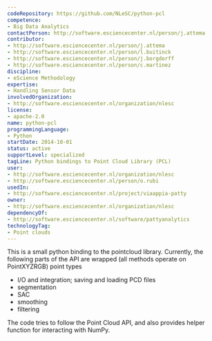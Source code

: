 ```yaml
---
codeRepository: https://github.com/NLeSC/python-pcl
competence:
- Big Data Analytics
contactPerson: http://software.esciencecenter.nl/person/j.attema
contributor:
- http://software.esciencecenter.nl/person/j.attema
- http://software.esciencecenter.nl/person/l.buitinck
- http://software.esciencecenter.nl/person/j.borgdorff
- http://software.esciencecenter.nl/person/c.martinez
discipline:
- eScience Methodology
expertise:
- Handling Sensor Data
involvedOrganization:
- http://software.esciencecenter.nl/organization/nlesc
license:
- apache-2.0
name: python-pcl
programmingLanguage:
- Python
startDate: 2014-10-01
status: active
supportLevel: specialized
tagLine: Python bindings to Point Cloud Library (PCL)
user:
- http://software.esciencecenter.nl/organization/nlesc
- http://software.esciencecenter.nl/person/o.rubi
usedIn:
- http://software.esciencecenter.nl/project/viaappia-patty
owner: 
- http://software.esciencecenter.nl/organization/nlesc
dependencyOf:
- http://software.esciencecenter.nl/software/pattyanalytics
technologyTag:
- Point clouds
---
```

This is a small python binding to the pointcloud library. Currently, the following parts of the API are wrapped (all methods operate on PointXYZRGB) point types

- I/O and integration; saving and loading PCD files
- segmentation
- SAC
- smoothing
- filtering

The code tries to follow the Point Cloud API, and also provides helper function for interacting with NumPy.

